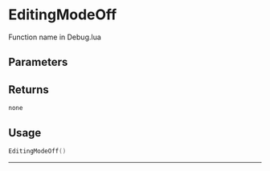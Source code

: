 # EditingModeOff
Function name in Debug.lua
## Parameters

## Returns
`none`
## Usage
```lua
EditingModeOff()
```
---
